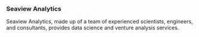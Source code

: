 ### Seaview Analytics

Seaview Analytics, made up of a team of experienced scientists, engineers, and consultants, provides data science and venture analysis services.